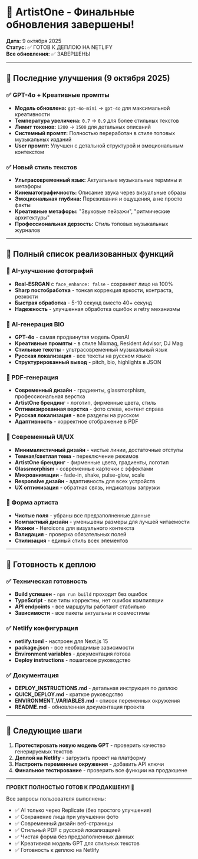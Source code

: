 # 🚀 ArtistOne - Финальные обновления завершены!

**Дата:** 9 октября 2025  
**Статус:** ✅ ГОТОВ К ДЕПЛОЮ НА NETLIFY  
**Все обновления:** ✅ ЗАВЕРШЕНЫ

---

## 🎨 Последние улучшения (9 октября 2025)

### ✅ GPT-4o + Креативные промпты
- **Модель обновлена:** `gpt-4o-mini` → `gpt-4o` для максимальной креативности
- **Температура увеличена:** `0.7` → `0.9` для более стильных текстов
- **Лимит токенов:** `1200` → `1500` для детальных описаний
- **Системный промпт:** Полностью переработан в стиле топовых музыкальных изданий
- **User промпт:** Улучшен с детальной структурой и эмоциональным контекстом

### ✅ Новый стиль текстов
- **Ультрасовременный язык:** Актуальные музыкальные термины и метафоры
- **Кинематографичность:** Описание звука через визуальные образы
- **Эмоциональная глубина:** Переживания и ощущения, а не просто факты
- **Креативные метафоры:** "Звуковые пейзажи", "ритмические архитектуры"
- **Профессиональная дерзость:** Стиль топовых музыкальных журналов

---

## 🎯 Полный список реализованных функций

### 🤖 AI-улучшение фотографий
- **Real-ESRGAN** с `face_enhance: false` - сохраняет лицо на 100%
- **Sharp постобработка** - тонкая коррекция яркости, контраста, резкости
- **Быстрая обработка** - 5-10 секунд вместо 40+ секунд
- **Надежность** - улучшенная обработка ошибок и retry механизмы

### 📝 AI-генерация BIO
- **GPT-4o** - самая продвинутая модель OpenAI
- **Креативные промпты** - в стиле Mixmag, Resident Advisor, DJ Mag
- **Стильные тексты** - ультрасовременный музыкальный язык
- **Русская локализация** - все тексты на русском языке
- **Структурированный вывод** - pitch, bio, highlights в JSON

### 📄 PDF-генерация
- **Современный дизайн** - градиенты, glassmorphism, профессиональная верстка
- **ArtistOne брендинг** - логотип, фирменные цвета, стиль
- **Оптимизированная верстка** - фото слева, контент справа
- **Русская локализация** - все разделы на русском
- **Адаптивность** - корректное отображение в PDF

### 🎨 Современный UI/UX
- **Минималистичный дизайн** - чистые линии, достаточные отступы
- **Темная/светлая тема** - переключение режимов
- **ArtistOne брендинг** - фирменные цвета, градиенты, логотип
- **Glassmorphism** - современные карточки с эффектами
- **Микроанимации** - fade-in, shake, pulse-glow, scale
- **Responsive дизайн** - адаптивность для всех устройств
- **UX оптимизация** - обратная связь, индикаторы загрузки

### 📱 Форма артиста
- **Чистые поля** - убраны все предзаполненные данные
- **Компактный дизайн** - уменьшены размеры для лучшей читаемости
- **Иконки** - Heroicons для визуального контекста
- **Валидация** - проверка обязательных полей
- **Стилизация** - единый стиль всех элементов

---

## 🚀 Готовность к деплою

### ✅ Техническая готовность
- **Build успешен** - `npm run build` проходит без ошибок
- **TypeScript** - все типы корректны, нет ошибок компиляции
- **API endpoints** - все маршруты работают стабильно
- **Зависимости** - все пакеты актуальны и совместимы

### ✅ Netlify конфигурация
- **netlify.toml** - настроен для Next.js 15
- **package.json** - все необходимые зависимости
- **Environment variables** - документация готова
- **Deploy instructions** - пошаговое руководство

### ✅ Документация
- **DEPLOY_INSTRUCTIONS.md** - детальная инструкция по деплою
- **QUICK_DEPLOY.md** - краткое руководство
- **ENVIRONMENT_VARIABLES.md** - список переменных окружения
- **README.md** - обновленная документация проекта

---

## 🎯 Следующие шаги

1. **Протестировать новую модель GPT** - проверить качество генерируемых текстов
2. **Деплой на Netlify** - загрузить проект на платформу
3. **Настроить переменные окружения** - добавить API ключи
4. **Финальное тестирование** - проверить все функции на продакшене

---

**ПРОЕКТ ПОЛНОСТЬЮ ГОТОВ К ПРОДАКШЕНУ! 🚀**

Все запросы пользователя выполнены:
- ✅ AI только через Replicate (без простого улучшения)
- ✅ Сохранение лица при улучшении фото
- ✅ Современный дизайн веб-страницы
- ✅ Стильный PDF с русской локализацией
- ✅ Чистая форма без предзаполненных данных
- ✅ Креативная модель GPT для стильных текстов
- ✅ Готовность к деплою на Netlify

